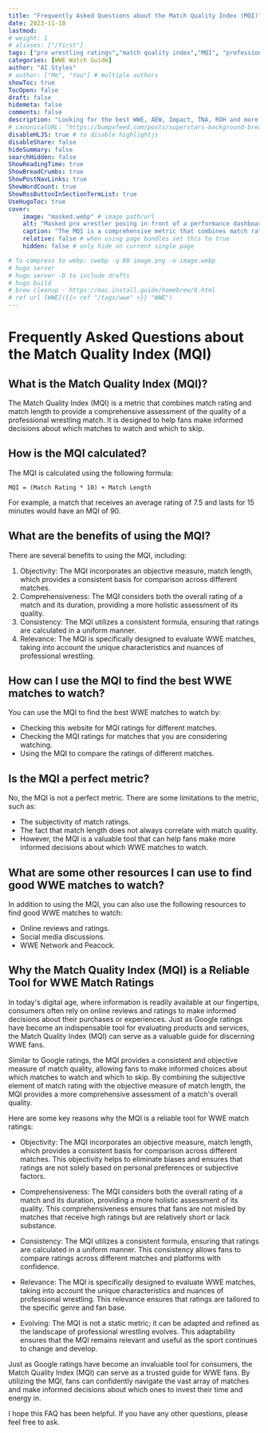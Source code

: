 ```yaml
---
title: "Frequently Asked Questions about the Match Quality Index (MQI)"
date: 2023-11-10
lastmod:
# weight: 1
# aliases: ["/first"]
tags: ["pro wrestling ratings","match quality index","MQI", "professional wrestling", "WWE best matches", "WWE match ratings", "WWE watch guide", "WWE"]
categories: [WWE Watch Guide]
author: "AI Styles"
# author: ["Me", "You"] # multiple authors
showToc: true
TocOpen: false
draft: false
hidemeta: false
comments: false
description: "Looking for the best WWE, AEW, Impact, TNA, ROH and more... matches to watch? Look no further than the Match Quality Index (MQI)! The MQI is a comprehensive metric that combines match rating and match length to provide a holistic assessment of the quality of each bout. By factoring in both subjective and objective measures, the MQI provides a more nuanced understanding of match quality, ensuring that you don't miss out on hidden gems or overhype over less-than-stellar performances."
# canonicalURL: "https://bumpxfeed.com/posts/superstars-background-breakdown-wwe-superstars-who-competed-at-backlash-2023-part-1/"
disableHLJS: true # to disable highlightjs
disableShare: false
hideSummary: false
searchHidden: false
ShowReadingTime: true
ShowBreadCrumbs: true
ShowPostNavLinks: true
ShowWordCount: true
ShowRssButtonInSectionTermList: true
UseHugoToc: true
cover:
    image: "masked.webp" # image path/url
    alt: "Masked pro wrestler posing in front of a performance dashboard" # alt text
    caption: "The MQI is a comprehensive metric that combines match rating and match length to provide a holistic assessment of the quality of each bout." # display caption under cover
    relative: false # when using page bundles set this to true
    hidden: false # only hide on current single page

# To compress to webp: cwebp -q 80 image.png -o image.webp
# hugo server
# hugo server -D to include drafts
# hugo build
# brew cleanup - https://mac.install.guide/homebrew/8.html
# ref url [WWE]({{< ref "/tags/wwe" >}} "WWE")
---
```


# Frequently Asked Questions about the Match Quality Index (MQI)

## What is the Match Quality Index (MQI)?

The Match Quality Index (MQI) is a metric that combines match rating and match length to provide a comprehensive assessment of the quality of a professional wrestling match. It is designed to help fans make informed decisions about which matches to watch and which to skip.

## How is the MQI calculated?

The MQI is calculated using the following formula:

``` 
MQI = (Match Rating * 10) + Match Length
```

For example, a match that receives an average rating of 7.5 and lasts for 15 minutes would have an MQI of 90.

## What are the benefits of using the MQI?

There are several benefits to using the MQI, including:

1. Objectivity: The MQI incorporates an objective measure, match length, which provides a consistent basis for comparison across different matches.
2. Comprehensiveness: The MQI considers both the overall rating of a match and its duration, providing a more holistic assessment of its quality.
3. Consistency: The MQI utilizes a consistent formula, ensuring that ratings are calculated in a uniform manner.
4. Relevance: The MQI is specifically designed to evaluate WWE matches, taking into account the unique characteristics and nuances of professional wrestling. 

## How can I use the MQI to find the best WWE matches to watch?

You can use the MQI to find the best WWE matches to watch by:

* Checking this website for MQI ratings for different matches.
* Checking the MQI ratings for matches that you are considering watching.
* Using the MQI to compare the ratings of different matches.

## Is the MQI a perfect metric?

No, the MQI is not a perfect metric. There are some limitations to the metric, such as:

* The subjectivity of match ratings.
* The fact that match length does not always correlate with match quality.
* However, the MQI is a valuable tool that can help fans make more informed decisions about which WWE matches to watch.

## What are some other resources I can use to find good WWE matches to watch?

In addition to using the MQI, you can also use the following resources to find good WWE matches to watch:

* Online reviews and ratings.
* Social media discussions.
* WWE Network and Peacock. 

## Why the Match Quality Index (MQI) is a Reliable Tool for WWE Match Ratings

In today's digital age, where information is readily available at our fingertips, consumers often rely on online reviews and ratings to make informed decisions about their purchases or experiences. Just as Google ratings have become an indispensable tool for evaluating products and services, the Match Quality Index (MQI) can serve as a valuable guide for discerning WWE fans.

Similar to Google ratings, the MQI provides a consistent and objective measure of match quality, allowing fans to make informed choices about which matches to watch and which to skip. By combining the subjective element of match rating with the objective measure of match length, the MQI provides a more comprehensive assessment of a match's overall quality.

Here are some key reasons why the MQI is a reliable tool for WWE match ratings:

* Objectivity: The MQI incorporates an objective measure, match length, which provides a consistent basis for comparison across different matches. This objectivity helps to eliminate biases and ensures that ratings are not solely based on personal preferences or subjective factors.

* Comprehensiveness: The MQI considers both the overall rating of a match and its duration, providing a more holistic assessment of its quality. This comprehensiveness ensures that fans are not misled by matches that receive high ratings but are relatively short or lack substance.

* Consistency: The MQI utilizes a consistent formula, ensuring that ratings are calculated in a uniform manner. This consistency allows fans to compare ratings across different matches and platforms with confidence.

* Relevance: The MQI is specifically designed to evaluate WWE matches, taking into account the unique characteristics and nuances of professional wrestling. This relevance ensures that ratings are tailored to the specific genre and fan base.

* Evolving: The MQI is not a static metric; it can be adapted and refined as the landscape of professional wrestling evolves. This adaptability ensures that the MQI remains relevant and useful as the sport continues to change and develop.

Just as Google ratings have become an invaluable tool for consumers, the Match Quality Index (MQI) can serve as a trusted guide for WWE fans. By utilizing the MQI, fans can confidently navigate the vast array of matches and make informed decisions about which ones to invest their time and energy in.


I hope this FAQ has been helpful. If you have any other questions, please feel free to ask.